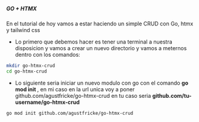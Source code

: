 ##### GO + HTMX

En el tutorial de hoy vamos a estar haciendo un simple CRUD con Go, htmx y tailwind css

-   Lo primero que debemos hacer es tener una terminal a nuestra disposicion y vamos a crear un
    nuevo directorio y vamos a meternos dentro con los comandos:

```bash
mkdir go-htmx-crud
cd go-htmx-crud
```

-   Lo siguiente seria iniciar un nuevo modulo con go con el comando <strong>go mod init <url unica>
    </strong>, en mi caso en la url unica voy a poner github.com/agustfricke/go-htmx-crud
    en tu caso seria <strong>github.com/tu-username/go-htmx-crud</strong>

```bash
go mod init github.com/agustfricke/go-htmx-crud
```
